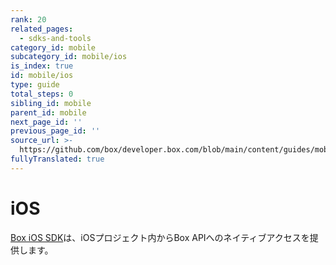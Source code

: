 ```yaml
---
rank: 20
related_pages:
  - sdks-and-tools
category_id: mobile
subcategory_id: mobile/ios
is_index: true
id: mobile/ios
type: guide
total_steps: 0
sibling_id: mobile
parent_id: mobile
next_page_id: ''
previous_page_id: ''
source_url: >-
  https://github.com/box/developer.box.com/blob/main/content/guides/mobile/ios/index.md
fullyTranslated: true
---
```

# iOS

[Box iOS SDK][ios-sdk]は、iOSプロジェクト内からBox APIへのネイティブアクセスを提供します。

[ios-sdk]: https://github.com/box/box-ios-sdk
